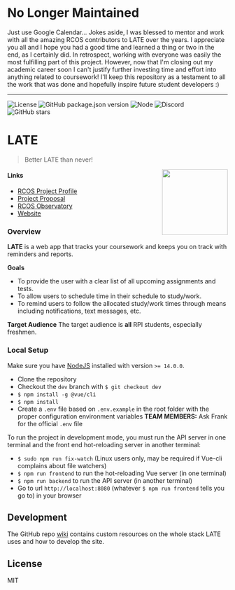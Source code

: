 # No Longer Maintained
Just use Google Calendar... Jokes aside, I was blessed to mentor and work with all the amazing RCOS contributors to LATE over the years. I appreciate you all and I hope you had a good time and learned a thing or two in the end, as I certainly did. In retrospect, working with everyone was easily the most fulfilling part of this project. However, now that I'm closing out my academic career soon I can't justify further investing time and effort into anything related to coursework! I'll keep this repository as a testament to all the work that was done and hopefully inspire future student developers :)


---

![License](https://img.shields.io/github/license/Apexal/late.svg)
![GitHub package.json version](https://img.shields.io/github/package-json/v/Apexal/late.svg)
![Node](https://img.shields.io/badge/node-%3E%3D%2011.0.0-brightgreen.svg)
![Discord](https://img.shields.io/discord/514854227462324244.svg?label=discord)
![GitHub stars](https://img.shields.io/github/stars/Apexal/late.svg)



# LATE


> Better LATE than never!

  <img align="right" src="./src/assets/img/sisman.svg" width="150">


#### Links

- [RCOS Project Profile](https://rcos.io/projects/apexal/late/profile)
- [Project Proposal](https://docs.google.com/document/d/19D9do_i9MQvUSwz2oh7kbKlGVwLrpwxIYsgLeVjuQfU/view)
- [RCOS Observatory](https://rcos.io/)
- [Website](https://www.late.work/)

### Overview

**LATE** is a web app that tracks your coursework and keeps you on track with reminders and reports.

**Goals**

- To provide the user with a clear list of all upcoming assignments and tests.
- To allow users to schedule time in their schedule to study/work.
- To remind users to follow the allocated study/work times through means including notifications, text messages, etc.

**Target Audience**
The target audience is **all** RPI students, especially freshmen.

### Local Setup

Make sure you have [NodeJS](https://nodejs.org/en/download/) installed with version `>= 14.0.0`.

- Clone the repository
- Checkout the `dev` branch with `$ git checkout dev`
- `$ npm install -g @vue/cli`
- `$ npm install`
- Create a `.env` file based on `.env.example` in the root folder with the proper configuration environment variables **TEAM MEMBERS:** Ask Frank for the official `.env` file

To run the project in development mode, you must run the API server in one terminal and the front end hot-reloading server in another terminal:

- `$ sudo npm run fix-watch` (Linux users only, may be required if Vue-cli complains about file watchers)
- `$ npm run frontend` to run the hot-reloading Vue server (in one terminal)
- `$ npm run backend` to run the API server (in another terminal)
- Go to url `http://localhost:8080` (whatever `$ npm run frontend` tells you go to) in your browser

## Development
The GitHub repo [wiki](https://github.com/Apexal/late/wiki) contains custom resources on the whole stack LATE uses and how to develop the site.

## License
MIT
